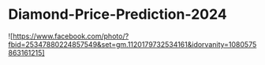 # Diamond-Price-Prediction-2024
![https://www.facebook.com/photo/?fbid=25347880224857549&set=gm.1120179732534161&idorvanity=1080575863161215]

